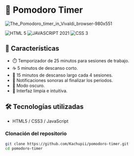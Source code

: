 # 🍅 Pomodoro Timer


![The_Pomodoro_timer_in_Vivaldi_browser-980x551](https://github.com/user-attachments/assets/517fc052-0082-4f47-a4b7-abbeb6850299)

![HTML 5](https://img.shields.io/badge/HTML-5-%23f6f5f4?style=flat&labelColor=%233584e4&logo=HTML5)  ![JAVASCRIPT 2021](https://img.shields.io/badge/JAVASCRIPT-2021-%23ffffff?style=flat&labelColor=%235e5c64&logo=javascript)  ![CSS 3](https://img.shields.io/badge/CSS-3-%233584e4?style=flat&labelColor=%239a9996&logo=CSS)


## 🚀 Características

- ⏱️ Temporizador de 25 minutos para sesiones de trabajo.
- ☕ 5 minutos de descanso corto.
- 🛌 15 minutos de descanso largo cada 4 sesiones.
- 🔔 Notificaciones sonoras al finalizar los periodos.
- 🌙 Modo oscuro.
- 🎯 Interfaz limpia e intuitiva.

## 🛠️ Tecnologías utilizadas

- HTML5 / CSS3 / JavaScript
  
### Clonación del repositorio

```bash
git clone https://github.com/Kachupii/pomodoro-timer.git
cd pomodoro-timer

